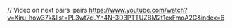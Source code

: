 


// Video on next pairs ipairs https://www.youtube.com/watch?v=Xiru_how37k&list=PL3wt7cLYn4N-3D3PTTUZBM2t1exFmoA2G&index=6

<!-- 

OnEvent
    afk?
    stopped moving?
Scan Equpped items
    Which Slots to scan?
Scan Bags (for Upgrades)
    How do we determine what is an upgrade?
        Pawn Addon
            Compare Equipped items with the best-in-bag items
Equip Upgrades


 -->